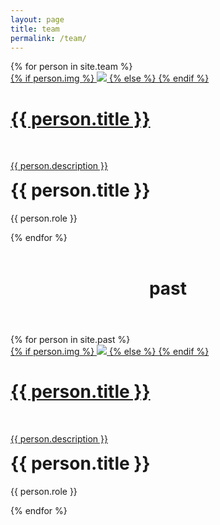 ```yaml
---
layout: page
title: team
permalink: /team/
---
```

<div class="team-container-outer">
<div class="team-container">
{% for person in site.team %}
<div class="team-photos">
    <div class="thumbnail">
        <a href="{{ person.link }}" target="_blank">
        {% if person.img %}
        <img class="thumbnail" src="{{ person.img }}"/>
        {% else %}
        {% endif %}
        <span>
            <h1>{{ person.title }}</h1>
            <br/>
            <p>{{ person.description }}</p>
        </span>
        </a>
    </div>
    <h1 class="p-name" style="margin-top: 5px;">{{ person.title }}</h1>
    <p style="margin-top: 5px;">{{ person.role }}</p>
</div>
{% endfor %}
</div>
</div>
<br>
<header class="post-header">
    <h1 class="post-title">past</h1>
    <h5 class="post-description"></h5>
  </header>
<div class="team-container-outer">
<div class="team-container-2">
{% for person in site.past %}
<div class="team-photos">
    <div class="thumbnail">
        <a href="{{ person.link }}" target="_blank">
        {% if person.img %}
        <img class="thumbnail" src="{{ person.img }}"/>
        {% else %}
        {% endif %}
        <span>
            <h1>{{ person.title }}</h1>
            <br/>
            <p>{{ person.description }}</p>
        </span>
        </a>
    </div>
    <h1 class="p-name"  style="margin-top: 5px;">{{ person.title }}</h1>
    <p style="margin-top: 5px;">{{ person.role }}</p>
</div>
{% endfor %}
</div>
</div>
<br>